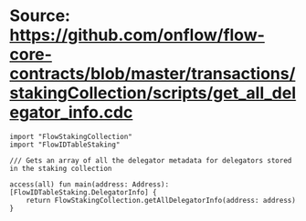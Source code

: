 # Source: https://github.com/onflow/flow-core-contracts/blob/master/transactions/stakingCollection/scripts/get_all_delegator_info.cdc

```
import "FlowStakingCollection"
import "FlowIDTableStaking"

/// Gets an array of all the delegator metadata for delegators stored in the staking collection

access(all) fun main(address: Address): [FlowIDTableStaking.DelegatorInfo] {
    return FlowStakingCollection.getAllDelegatorInfo(address: address)
}
```